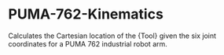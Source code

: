# PUMA-762-Kinematics

Calculates the Cartesian location of the {Tool} given the six joint coordinates for a PUMA 762 industrial robot arm.
